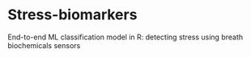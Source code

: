 # Stress-biomarkers
End-to-end ML classification model in R: detecting stress using breath biochemicals sensors
